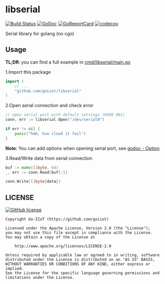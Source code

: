 # libserial

[![Build Status](https://travis-ci.com/goiiot/libserial.svg)](https://travis-ci.com/goiiot/libserial) [![GoDoc](https://godoc.org/github.com/goiiot/libserial?status.svg)](https://godoc.org/github.com/goiiot/libserial) [![GoReportCard](https://goreportcard.com/badge/goiiot/libserial)](https://goreportcard.com/report/github.com/goiiot/libserial) [![codecov](https://codecov.io/gh/goiiot/libserial/branch/master/graph/badge.svg)](https://codecov.io/gh/goiiot/libserial)

Serial library for golang (no cgo)

## Usage

**TL;DR**: you can find a full example in [cmd/libserial/main.go](./cmd/libserial/main.go)

1.Import this package

```go
import (
    // ...
    "github.com/goiiot/libserial"
)
```

2.Open serial connection and check error

```go
// open serial port with default settings (9600 8N1)
conn, err := libserial.Open("/dev/serial0")

if err != nil {
    panic("hmm, how cloud it fail")
}
```

**Note**: You can add options when opening serial port, see [godoc - Option](https://godoc.org/github.com/goiiot/libserial#Option)

3.Read/Write data from serial connection

```go
buf := make([]byte, 64)
_, err := conn.Read(buf[:])

conn.Write([]byte{data})
```

## LICENSE

[![GitHub license](https://img.shields.io/github/license/goiiot/libserial.svg)](https://github.com/goiiot/libserial/blob/master/LICENSE.txt)

```text
Copyright Go-IIoT (https://github.com/goiiot)

Licensed under the Apache License, Version 2.0 (the "License");
you may not use this file except in compliance with the License.
You may obtain a copy of the License at

    http://www.apache.org/licenses/LICENSE-2.0

Unless required by applicable law or agreed to in writing, software
distributed under the License is distributed on an "AS IS" BASIS,
WITHOUT WARRANTIES OR CONDITIONS OF ANY KIND, either express or implied.
See the License for the specific language governing permissions and
limitations under the License.
```